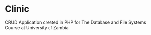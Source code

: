 # Clinic
CRUD Application created in PHP for The Database and File Systems Course at University of Zambia
